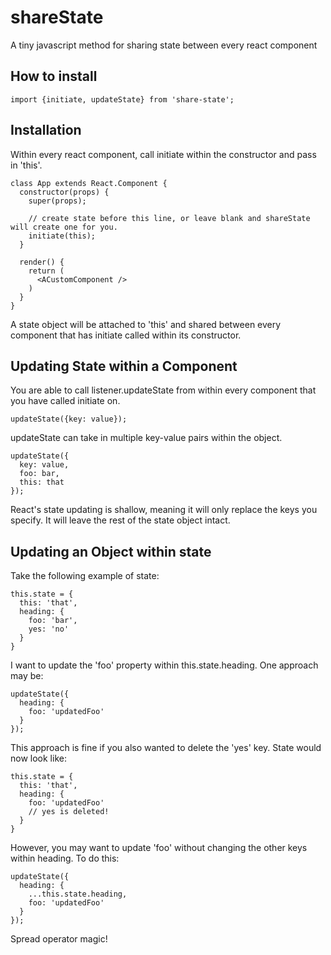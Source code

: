 # shareState

A tiny javascript method for sharing state between every react component

## How to install

```
import {initiate, updateState} from 'share-state';
```

## Installation

Within every react component, call initiate within the constructor and pass in 'this'.
```
class App extends React.Component {
  constructor(props) {
    super(props);

    // create state before this line, or leave blank and shareState will create one for you.
    initiate(this);
  }

  render() {
    return (
      <ACustomComponent />
    )
  }
}

```
A state object will be attached to 'this' and shared between every component that has initiate called within its constructor.

## Updating State within a Component

You are able to call listener.updateState from within every component that you have called initiate on.
```
updateState({key: value});
```

updateState can take in multiple key-value pairs within the object.

```
updateState({
  key: value,
  foo: bar,
  this: that
});
```
React's state updating is shallow, meaning it will only replace the keys you specify. It will leave the rest of the state object intact.

## Updating an Object within state

Take the following example of state:

```
this.state = {
  this: 'that',
  heading: {
    foo: 'bar',
    yes: 'no'
  }
}

```

I want to update the 'foo' property within this.state.heading. One approach may be:
```
updateState({
  heading: {
    foo: 'updatedFoo'
  }
});
```
This approach is fine if you also wanted to delete the 'yes' key. State would now look like:
```
this.state = {
  this: 'that',
  heading: {
    foo: 'updatedFoo'
    // yes is deleted!
  }
}
```
However, you may want to update 'foo' without changing the other keys within heading. To do this:
```
updateState({
  heading: {
    ...this.state.heading,
    foo: 'updatedFoo' 
  }
});
```
Spread operator magic!
